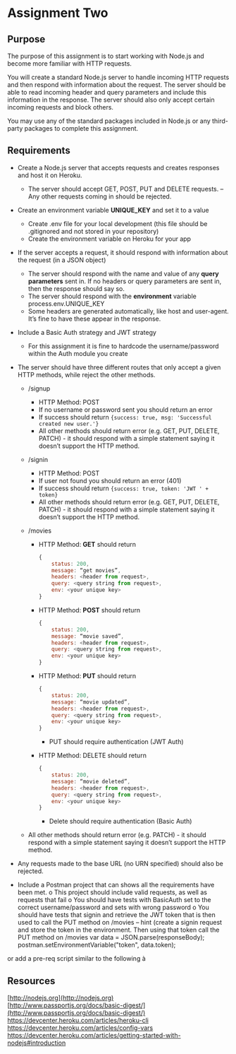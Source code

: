 # Assignment Two

## Purpose

The purpose of this assignment is to start working with Node.js and become more familiar with
HTTP requests.

You will create a standard Node.js server to handle incoming HTTP requests and then respond with
information about the request. The server should be able to read incoming header and query
parameters and include this information in the response. The server should also only accept certain
incoming requests and block others.

You may use any of the standard packages included in Node.js or any third-party packages to
complete this assignment.

## Requirements

- Create a Node.js server that accepts requests and creates responses and host it on Heroku.
    - The server should accept GET, POST, PUT and DELETE requests. – Any other
       requests coming in should be rejected.
- Create an environment variable **UNIQUE_KEY** and set it to a value
    - Create .env file for your local development (this file should be .gitignored and not
       stored in your repository)
    - Create the environment variable on Heroku for your app
- If the server accepts a request, it should respond with information about the request (in a
    JSON object)
   - The server should respond with the name and value of any **query parameters**
      sent in. If no headers or query parameters are sent in, then the response should
      say so.
   - The server should respond with the **environment** variable
      process.env.UNIQUE_KEY
   - Some headers are generated automatically, like host and user-agent. It’s fine to
      have these appear in the response.
- Include a Basic Auth strategy and JWT strategy
    - For this assignment it is fine to hardcode the username/password within the Auth
       module you create
- The server should have three different routes that only accept a given HTTP methods,
    while reject the other methods.
    - /signup
        - HTTP Method: POST
        - If no username or password sent you should return an error
        - If success should return `{success: true, msg: 'Successful created
         new user.'}`
        - All other methods should return error (e.g. GET, PUT, DELETE, PATCH) -
         it should respond with a simple statement saying it doesn’t support the
         HTTP method.
    - /signin
        - HTTP Method: POST
        - If user not found you should return an error (401)
        - If success should return `{success: true, token: 'JWT ' + token}`
        - All other methods should return error (e.g. GET, PUT, DELETE, PATCH) -
         it should respond with a simple statement saying it doesn’t support the
         HTTP method.
         
    - /movies
        - HTTP Method: **GET** should return 
        
            ```javascript
            {
                status: 200, 
                message: “get movies”, 
                headers: <header from request>,
                query: <query string from request>, 
                env: <your unique key>
            }
            ```
         
        - HTTP Method: **POST** should return 
        
            ```javascript
            {
                status: 200, 
                message: “movie saved”, 
                headers: <header from request>,
                query: <query string from request>, 
                env: <your unique key>
            }
            ```
         
        - HTTP Method: **PUT** should return 
            ```javascript
            {
                status: 200, 
                message: “movie updated”, 
                headers: <header from request>,
                query: <query string from request>, 
                env: <your unique key>
            }
            ```
          
            - PUT should require authentication (JWT Auth)
            
        - HTTP Method: DELETE should return 
            ```javascript
            {
                status: 200, 
                message: “movie deleted”, 
                headers: <header from request>,
                query: <query string from request>, 
                env: <your unique key>
            }
            ```
        
            - Delete should require authentication (Basic Auth)
    
    - All other methods should return error (e.g. PATCH) - it should respond
    with a simple statement saying it doesn’t support the HTTP method.

- Any requests made to the base URL (no URN specified) should also be rejected.

- Include a Postman project that can shows all the requirements have been met.
o This project should include valid requests, as well as requests that fail
o You should have tests with BasicAuth set to the correct username/password and
sets with wrong password
o You should have tests that signin and retrieve the JWT token that is then used to
call the PUT method on /movies – hint (create a signin request and store the
token in the environment. Then using that token call the PUT method on /movies
var data = JSON.parse(responseBody);
postman.setEnvironmentVariable("token", data.token);

or add a pre-req script similar to the following à

## Resources

[http://nodejs.org](http://nodejs.org)
[http://www.passportjs.org/docs/basic-digest/](http://www.passportjs.org/docs/basic-digest/)
https://devcenter.heroku.com/articles/heroku-cli
https://devcenter.heroku.com/articles/config-vars
https://devcenter.heroku.com/articles/getting-started-with-nodejs#introduction


